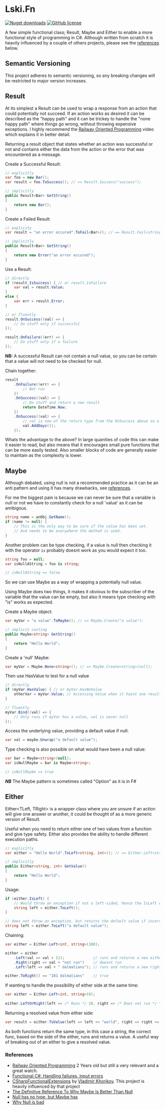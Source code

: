# Lski.Fn

[![Nuget downloads](https://img.shields.io/nuget/v/lski.fn.svg)](https://www.nuget.org/packages/Lski.Fn/)
[![GitHub license](https://img.shields.io/github/license/mashape/apistatus.svg)](https://github.com/lski/Lski.Fn/blob/master/LICENSE)

A few simple functional class; Result, Maybe and Either to enable a more functional style of programming in C#. Although written from scratch it is heavily influenced by a couple of others projects, please see the [references](#references) below.

## Semantic Versioning

This project adheres to semantic versioning, so any breaking changes will be restricted to major version increases.

## Result

At its simplest a Result can be used to wrap a response from an action that could potentially not succeed. If an action works as desired it can be described as the "happy path" and it can be trickey to handle the "none happy path" where things go wrong, without throwing expensive exceptions. I highly recommend the [Railway Oriented Programming](https://vimeo.com/97344498) video which explains it in better detail.

Returning a result object that states whether an action was successful or not and contains either the data from the action or the error that was encountered as a message. 

Create a Successful Result:

```csharp
// explicitly
var foo = new Bar();
var result = foo.ToSuccess(); // == Result.Success("success");

// implicitly
public Result<Bar> GetString() 
{
    return new Bar();
}
```

Create a Failed Result:
```csharp
// explicity
var result = "an error occured".ToFail<Bar>(); // == Result.Fail<string>("An error occured");

// implicitly
public Result<Bar> GetString() 
{
    return new Error("an error occured");
}
```

Use a Result:
```csharp
// directly
if (result.IsSuccess) { // or result.IsFailure
    var val = result.Value;
}
else {
    var err = result.Error; 
}

// or fluently 
result.OnSuccess((val) => {
    // Do stuff only if successful
});

result.OnFailure((err) => {
    // Do stuff only if a failure
});
```

__NB:__ A successful Result can not contain a null value, so you can be certain that a value will not need to be checked for null.

Chain together:
```csharp
result
    .OnFailure((err) => {
        // Not run
    })
    .OnSuccess((val) => {
        // Do stuff and return a new result
        return DateTime.Now;
    })
    .OnSuccess((val) => {
        // val is now of the return type from the OnSuccess above so a DateTime object
        val.AddDays(1);
    });
```

Whats the advantage to the above? In large quanities of code this can make it easier to read, but also means that it encourages small pure functions that can be more easily tested. Also smaller blocks of code are generally easier to maintain as the complexity is lower.

## Maybe

Although debated, using null is not a recommended practice as it can be an anti pattern and using it has many drawbacks, see [references](#references).

For me the biggest pain is because we can never be sure that a variable is null or not we have to constantly check for a null 'value' as it can be amibigous.

```csharp
string name = anObj.GetName();
if (name != null) {
    // This is the only way to be sure if the value has been set. 
    // And needs to be everywhere the method is used.
}
```

Another problem can be type checking, if a value is null then checking it with the operator `is` probably doesnt work as you would expect it too.

```csharp
string foo = null;
var isNullAString = foo is string;

// isNullAString == false
```

So we can use Maybe<T> as a way of wrapping a potentially null value. 

Using Maybe<T> does two things, it makes it obvious to the subscriber of the variable that the value can be empty, but also it means type checking with "is" works as expected.

Create a Maybe object:
```csharp
var myVar = "a value".ToMaybe(); // == Maybe.Create("a value");

// implicit casting
public Maybe<string> GetString() 
{
    return "Hello World";
}
``` 

Create a 'null' Maybe:
```csharp
var myVar = Maybe.None<string>(); // == Maybe.Create<string>(null);
```

Then use HasValue to test for a null value
```csharp
// directly
if (myVar.HasValue) { // or myVar.HasNoValue
    otherVar = myVar.Value; // Accessing Value when it hasnt one results in an InvalidOperationException
}

// fluently
myVar.Bind((val) => {
    // Only runs if myVar has a value, val is never null
});
```

Access the underlying value, providing a default value if null:
```csharp
var val = maybe.Unwrap("a default value");
```

Type checking is also possible on what would have been a null value:
```csharp
var bar = Maybe<string>(null);
var isNullMaybe = bar is Maybe<string>;

// isNullMaybe == true
```

__*NB*__ The Maybe pattern is sometimes called "Option" as it is in F#

## Either

Either<TLeft, TRight> is a wrapper class where you are unsure if an action will give one answer or another, it could be thought of as a more generic version of Result<T>.

Useful when you need to return either one of two values from a function and give type safety. Either also provides the ability to handle different execution paths.

```csharp
// explicitly
var either = "Hello World".ToLeft<string, int>(); // == Either.Left<string, int>("Hello World");

// implicitly
public Either<string, int> GetValue() 
{
    return "Hello World";
}
```

Usage:
```csharp
if (either.IsLeft) {
    // Would throw an exception if not a left-sided, hence the IsLeft check.
    string left = either.ToLeft();
}

// does not throw an exception, but returns the default value if incorrect side
string left = either.ToLeft("a default value"); 
```

Chaining:

```csharp
var either = Either.Left<int, string>(100);

either = either
    .Left(val => val + 11);             // runs and returns a new either
    .Right(right => val + "not run")    // doesnt run
    .Left(left => val + " dalmatians"); // runs and returns a new right-sided either

either.ToRight() == "101 dalmatians"    // true
```

If wanting to handle the possibility of either side at the same time:
```csharp
var either = Either.Left<int, string>(0);
    
either.LeftOrRight(left => /* Runs */ 10, right => /* Does not run */ "foo");
```

Returning a resolved value from either side:
```csharp
var result = either.ToValue(left => left += "world", right => right += " == 10");
```

As both functions return the same type, in this case a string, the correct func, based on the side of the either, runs and returns a value. A useful way of breaking out of an either to give a resolved value.

### References
- [Railway Oriented Programming](https://vimeo.com/97344498) 2 Years old but still a very relevant and a great watch.
- [Functional C#: Handling failures, input errors](http://enterprisecraftsmanship.com/2015/03/20/functional-c-handling-failures-input-errors/)
- [CSharpFunctionalExtensions](https://github.com/vkhorikov/CSharpFunctionalExtensions) by [Vladimir Khorikov](https://github.com/vkhorikov). This project is heavily influenced by that project
- [The Definitive Reference To Why Maybe Is Better Than Null](http://www.nickknowlson.com/blog/2013/04/16/why-maybe-is-better-than-null/)
- [Null has no type, but Maybe has](http://blog.ploeh.dk/2015/11/13/null-has-no-type-but-maybe-has/)
- [Why Null is bad](http://www.yegor256.com/2014/05/13/why-null-is-bad.html)
